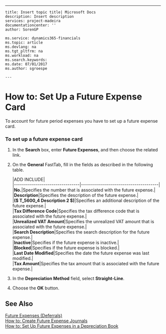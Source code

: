 ---
    title: Insert topic title| Microsoft Docs
    description: Insert description
    services: project-madeira
    documentationcenter: ''
    author: SorenGP

    ms.service: dynamics365-financials
    ms.topic: article
    ms.devlang: na
    ms.tgt_pltfrm: na
    ms.workload: na
    ms.search.keywords:
    ms.date: 07/01/2017
    ms.author: sgroespe

    ---
# How to: Set Up a Future Expense Card
To account for future period expenses you have to set up a future expense card.  
  
### To set up a future expense card  
  
1.  In the **Search** box, enter **Future Expenses**, and then choose the related link.  
  
2.  On the **General** FastTab, fill in the fields as described in the following table.  
  
    |ADD INCLUDE<!--[!INCLUDE[bp_tablefield](../../includes/bp_tabledescription_md.md)]-->|  
    |---------------------------------|---------------------------------------|  
    |**No.**|Specifies the number that is associated with the future expense.|  
    |**Description**|Specifies the description of the future expense.|  
    |**\($ T\_5600\_4 Description 2 $\)**|Specifies an additional description of the future expense.|  
    |**Tax Difference Code**|Specifies the tax difference code that is associated with the future expense.|  
    |**Unrealized VAT Amount**|Specifies the unrealized VAT amount that is associated with the future expense.|  
    |**Search Description**|Specifies the search description for the future expense.|  
    |**Inactive**|Specifies if the future expense is inactive.|  
    |**Blocked**|Specifies if the future expense is blocked.|  
    |**Last Date Modified**|Specifies the date the future expense was last modified.|  
    |**Tax Amount**|Specifies the tax amount that is associated with the future expense.|  
  
3.  In the **Depreciation Method** field, select **Straight-Line**.  
  
4.  Choose the **OK** button.  
  
## See Also  
 [Future Expenses \(Deferrals\)](../FullExperience/future-expenses-deferrals-.md)   
 [How to: Create Future Expense Journals](../FullExperience/how-to-create-future-expense-journals.md)   
 [How to: Set Up Future Expenses in a Depreciation Book](../FullExperience/how-to-set-up-future-expenses-in-a-depreciation-book.md)